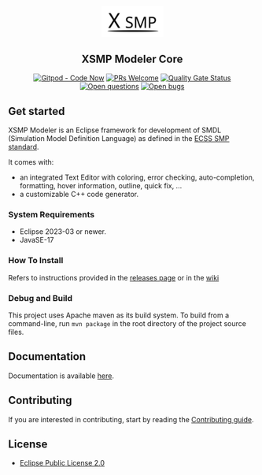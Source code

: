 <div align='center'>
<br />
<img src='./logo/xsmp.svg' alt='xsmp logo' width='125'>
<h2>XSMP Modeler Core</h2>

<div id="badges" align="center">

  [![Gitpod - Code Now](https://img.shields.io/badge/Gitpod-code%20now-blue.svg?longCache=true)](https://gitpod.io#https://github.com/ThalesGroup/xsmp-modeler-core)
  [![PRs Welcome](https://img.shields.io/badge/PRs-welcome-brightgreen.svg?style=flat-curved)](https://github.com/ThalesGroup/xsmp-modeler-core/labels/help%20wanted)
  [![Quality Gate Status](https://sonarcloud.io/api/project_badges/measure?project=ThalesGroup_xsmp-modeler-core&metric=alert_status)](https://sonarcloud.io/summary/new_code?id=ThalesGroup_xsmp-modeler-core)
  [![Open questions](https://img.shields.io/badge/Open-questions-blue.svg?style=flat-curved)](https://github.com/ThalesGroup/xsmp-modeler-core/labels/question)
  [![Open bugs](https://img.shields.io/badge/Open-bugs-red.svg?style=flat-curved)](https://github.com/ThalesGroup/xsmp-modeler-core/labels/bug)


</div>

</div>


## Get started

XSMP Modeler is an Eclipse framework for development of SMDL (Simulation Model Definition Language) as defined in the [ECSS SMP standard](https://ecss.nl/standard/ecss-e-st-40-07c-simulation-modelling-platform-2-march-2020/). 

It comes with:
 - an integrated Text Editor with coloring, error checking, auto-completion, formatting, hover information, outline, quick fix, ...
 - a customizable C++ code generator.

### System Requirements

 - Eclipse 2023-03 or newer.
 - JavaSE-17

### How To Install

Refers to instructions provided in the [releases page](https://github.com/ThalesGroup/xsmp-modeler-core/releases) or in the [wiki](https://github.com/ThalesGroup/xsmp-modeler-core/wiki/User-guide#installation)

### Debug and Build

This project uses Apache maven as its build system.
To build from a command-line, run `mvn package` in the root directory of the project source files.

## Documentation

Documentation is available [here](https://github.com/ThalesGroup/xsmp-modeler-core/wiki).

## Contributing

If you are interested in contributing, start by reading the [Contributing guide](/CONTRIBUTING.md).

## License

- [Eclipse Public License 2.0](http://www.eclipse.org/legal/epl-2.0/)
